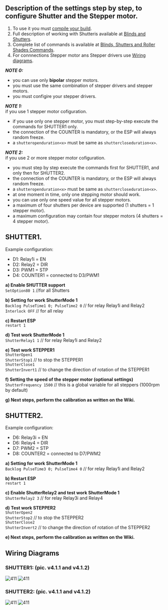 ## Description of the settings step by step, to configure Shutter and the Stepper motor.    

1.  To use it you must [compile your build](Compile-your-build.md).  
2.  Full description of working with Shutteris available at [Blinds and Shutters](Blinds-and-Shutters.md).  
3.  Complete list of commands is available at [Blinds, Shutters and Roller Shades Commands](Commands.md#blinds-shutters-and-roller-shades).  
4.  For connnections Stepper motor ans Stepper drivers use [Wiring diagrams](#wiring-diagrams).  

***NOTE 0:***  
- you can use only **bipolar** stepper motors.  
- you must use the same combination of stepper drivers and stepper motors.  
- you must configire your stepper drivers.  

***NOTE 1:***  
 if you use 1 stepper motor cofiguration.  
 - if you use only one stepper motor, you must step-by-step execute the commands for SHUTTER1 only.  
 - the connection of the COUNTER is mandatory, or the ESP will always random freeze.  
 - a `shutteropenduration<x>` must be same as `shuttercloseduration<x>`.  
 
 ***NOTE 2:***  
 if you use 2 or more stepper motor cofiguration.  
 - you must step by step execute the commands first for SHUTTER1, and only then for SHUTTER2.  
 - the connection of the COUNTER is mandatory, or the ESP will always random freeze.  
 - a `shutteropenduration<x>` must be same as `shuttercloseduration<x>`.  
 - at one moment in time, only one stepping motor should work.  
 - you can use only one speed value for all stepper motors.  
 - a maximum of four shutters per device are supported (1 shutters = 1 stepper motor). 
 - a maximum configuration may contain four stepper motors (4 shutters = 4 stepper motor).  

## SHUTTER1.
Example configuration:  
 - D1: Relay1i  = EN  
 - D2: Relay2   = DIR  
 - D3: PWM1     = STP  
 - D4: COUNTER1 = connected to D3/PWM1   

**a) Enable SHUTTER support**  
 `SetOption80 1`   //for all Shutters 

**b) Setting for work ShutterMode 1**  
  `Backlog PulseTime1 0; PulseTime2 0`   // for relay Relay1i and Relay2  
  `Interlock OFF`                        // for all relay  

**c) Restart ESP**  
  `restart 1`

**d) Test work ShutterMode 1**  
  `ShutterRelay1 1`   // for relay Relay1i and Relay2

**e) Test work STEPPER1**  
  `ShutterOpen1`   
  `ShutterStop1`      // to stop the STEPPER1  
  `ShutterClose1`  
  `ShutterInvert1`    // to change the direction of rotation of the STEPPER1  

**f) Setting the speed of the stepper motor (optional settings)**  
  `ShutterFrequency 1500`  // this is a global variable for all steppers (1000rpm by default)

**g) Next steps, perform the calibration as written on the Wiki.**  


## SHUTTER2.
Example configuration:  
 - D6: Relay3i  = EN  
 - D6: Relay4   = DIR  
 - D7: PWM2     = STP  
 - D8: COUNTER2 = connected to D7/PWM2   

**a) Setting for work ShutterMode 1**  
  `Backlog PulseTime3 0; PulseTime4 0`   // for relay Relay1i and Relay2  

**b) Restart ESP**  
  `restart 1`

**c) Enable ShutterRelay2 and test work ShutterMode 1**  
  `ShutterRelay2 3`   // for relay Relay3i and Relay4

**d) Test work STEPPER2**  
  `ShutterOpen2`  
  `ShutterStop2`     // to stop the STEPPER2  
  `ShutterClose2`  
  `ShutterInvert2`   // to change the direction of rotation of the STEPPER2  
  
**e) Next steps, perform the calibration as written on the Wiki.**  

## Wiring Diagrams  
### SHUTTER1: (pic. v4.1.1 and v4.1.2)  
![411](https://github.com/TrDA-hab/blinds/blob/master/images/A4988%20v411.jpg ":size=200px")
![411](https://github.com/TrDA-hab/blinds/blob/master/images/A4988%20v412.jpg ":size=200px")

### SHUTTER2: (pic. v4.1.1 and v4.1.2)  
![411](https://github.com/TrDA-hab/blinds/blob/master/images/A4988%20v421.jpg ":size=200px")
![411](https://github.com/TrDA-hab/blinds/blob/master/images/A4988%20v422.jpg ":size=200px")

